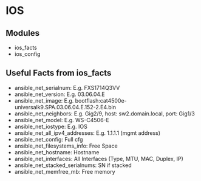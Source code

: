 IOS
======

## Modules
* ios_facts
* ios_config

## Useful Facts from ios_facts
* ansible_net_serialnum: E.g. FXS1714Q3VV
* ansible_net_version: E.g. 03.06.04.E
* ansible_net_image: E.g. bootflash:cat4500e-universalk9.SPA.03.06.04.E.152-2.E4.bin
* ansible_net_neighbors: E.g. Gig2/9, host: sw2.domain.local, port: Gig1/3
* ansible_net_model: E.g. WS-C4506-E
* ansible_net_iostype: E.g. IOS
* ansible_net_all_ipv4_addresses: E.g. 1.1.1.1 (mgmt address)
* ansible_net_config: Full cfg
* ansible_net_filesystems_info: Free Space
* ansible_net_hostname: Hostname
* ansible_net_interfaces: All Interfaces (Type, MTU, MAC, Duplex, IP)
* ansible_net_stacked_serialnums: SN if stacked
* ansible_net_memfree_mb: Free memory
